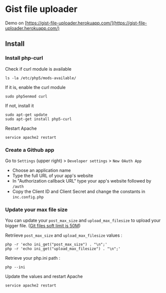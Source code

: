 # Gist file uploader

Demo on [https://gist-file-uploader.herokuapp.com/](https://gist-file-uploader.herokuapp.com/)

## Install

### Install php-curl

Check if curl module is available

    ls -la /etc/php5/mods-available/

If it is, enable the curl module

    sudo php5enmod curl

If not, install it

    sudo apt-get update
    sudo apt-get install php5-curl

Restart Apache

    service apache2 restart

### Create a Github app

Go to `Settings` (upper right) > `Developer settings` > `New OAuth App`

* Choose an application name
* Type the full URL of your app's website
* In "Authorization callback URL" type your app's website followed by `/auth`
* Copy the Client ID and Client Secret and change the constants in `inc.config.php`

### Update your max file size

You can update your `post_max_size` and `upload_max_filesize` to upload your bigger file. ([Git files soft limit is 50M](https://help.github.com/articles/conditions-for-large-files/))

Retriieve `post_max_size` and `upload_max_filesize` values :

    php -r 'echo ini_get("post_max_size") . "\n";'
    php -r 'echo ini_get("upload_max_filesize") . "\n";'

Retrieve your php.ini path :

    php --ini

Update the values and restart Apache

    service apache2 restart